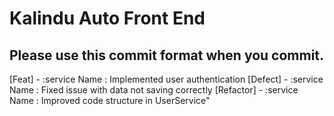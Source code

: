 # Kalindu Auto Front End

## Please use this commit format when you commit.

[Feat] - :service Name : Implemented user authentication
[Defect] - :service Name : Fixed issue with data not saving correctly
[Refactor] - :service Name : Improved code structure in UserService"
